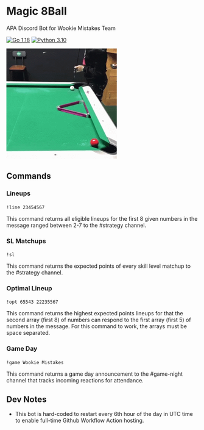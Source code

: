 # Magic 8Ball
APA Discord Bot for Wookie Mistakes Team

[![Go 1.18](https://img.shields.io/badge/golang-1.18-green.svg)](https://go.dev/dl/)
[![Python 3.10](https://img.shields.io/badge/python-3.10-blue.svg)](https://www.python.org/downloads/)

![Cat Pool](data/images/cat_pool.gif)

## Commands
### Lineups
`!line 23454567`

This command returns all eligible lineups for the first 8 given numbers in the message ranged between 2-7 to the #strategy channel.
### SL Matchups
`!sl`

This command returns the expected points of every skill level matchup to the #strategy channel.
### Optimal Lineup
`!opt 65543 22235567`

This command returns the highest expected points lineups for that the second array (first 8) of numbers can 
respond to the first array (first 5) of numbers in the message. For this command to work, the arrays must be space separated.
### Game Day
`!game Wookie Mistakes`

This command returns a game day announcement to the #game-night channel that tracks incoming reactions for attendance.

## Dev Notes
- This bot is hard-coded to restart every 6th hour of the day in UTC time to enable full-time Github Workflow Action hosting.